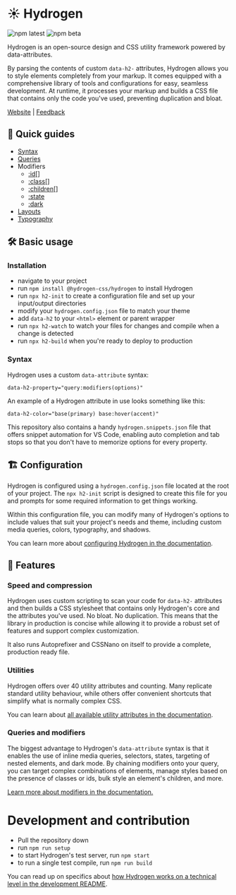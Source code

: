# ☀️ Hydrogen

<img alt="npm latest" src="https://img.shields.io/npm/v/@hydrogen-css/hydrogen/latest?color=%239D5CFF&label=latest&style=for-the-badge"> <img alt="npm beta" src="https://img.shields.io/npm/v/@hydrogen-css/hydrogen/beta?color=%239D5CFF&label=beta&style=for-the-badge">

Hydrogen is an open-source design and CSS utility framework powered by data-attributes.

By parsing the contents of custom `data-h2-` attributes, Hydrogen allows you to style elements completely from your markup. It comes equipped with a comprehensive library of tools and configurations for easy, seamless development. At runtime, it processes your markup and builds a CSS file that contains only the code you've used, preventing duplication and bloat.

[Website](https://beta.hydrogen.design) | [Feedback](https://forms.office.com/r/vz80dsUabZ)

## 📝 Quick guides

- [Syntax](https://beta.hydrogen.design/en/docs/basics/syntax)
- [Queries](https://beta.hydrogen.design/en/docs/basics/media)
- Modifiers
  - [:id[]](https://beta.hydrogen.design/en/docs/basics/modifiers/id)
  - [:class[]](https://beta.hydrogen.design/en/docs/basics/modifiers/class)
  - [:children[]](https://beta.hydrogen.design/en/docs/basics/modifiers/children)
  - [:state](https://beta.hydrogen.design/en/docs/basics/modifiers/state)
  - [:dark](https://beta.hydrogen.design/en/docs/basics/modifiers/dark)
- [Layouts](https://beta.hydrogen.design/en/docs/basics/layout)
- [Typography](https://beta.hydrogen.design/en/docs/basics/typography)

## 🛠️ Basic usage

### Installation

- navigate to your project
- run `npm install @hydrogen-css/hydrogen` to install Hydrogen
- run `npx h2-init` to create a configuration file and set up your input/output directories
- modify your `hydrogen.config.json` file to match your theme
- add `data-h2` to your `<html>` element or parent wrapper
- run `npx h2-watch` to watch your files for changes and compile when a change is detected
- run `npx h2-build` when you're ready to deploy to production

### Syntax

Hydrogen uses a custom `data-attribute` syntax:

`data-h2-property="query:modifiers(options)"`

An example of a Hydrogen attribute in use looks something like this:

`data-h2-color="base(primary) base:hover(accent)"`

This repository also contains a handy `hydrogen.snippets.json` file that offers snippet automation for VS Code, enabling auto completion and tab stops so that you don't have to memorize options for every property.

## 🏗️ Configuration

Hydrogen is configured using a `hydrogen.config.json` file located at the root of your project. The `npx h2-init` script is designed to create this file for you and prompts for some required information to get things working.

Within this configuration file, you can modify many of Hydrogen's options to include values that suit your project's needs and theme, including custom media queries, colors, typography, and shadows.

You can learn more about [configuring Hydrogen in the documentation](https://beta.hydrogen.design/en/docs/setup/configuration).

## 🤖 Features

### Speed and compression

Hydrogen uses custom scripting to scan your code for `data-h2-` attributes and then builds a CSS stylesheet that contains only Hydrogen's core and the attributes you've used. No bloat. No duplication. This means that the library in production is concise while allowing it to provide a robust set of features and support complex customization.

It also runs Autoprefixer and CSSNano on itself to provide a complete, production ready file.

### Utilities

Hydrogen offers over 40 utility attributes and counting. Many replicate standard utility behaviour, while others offer convenient shortcuts that simplify what is normally complex CSS.

You can learn about [all available utility attributes in the documentation](https://beta.hydrogen.design/attributes).

### Queries and modifiers

The biggest advantage to Hydrogen's `data-attribute` syntax is that it enables the use of inline media queries, selectors, states, targeting of nested elements, and dark mode. By chaining modifiers onto your query, you can target complex combinations of elements, manage styles based on the presence of classes or ids, bulk style an element's children, and more.

[Learn more about modifiers in the documentation.](https://beta.hydrogen.design/basics/modifiers)

# Development and contribution

- Pull the repository down
- run `npm run setup`
- to start Hydrogen's test server, run `npm start`
- to run a single test compile, run `npm run build`

You can read up on specifics about [how Hydrogen works on a technical level in the development README](https://github.com/hydrogen-css/hydrogen/blob/release/2.0.0/lib/README.md).

